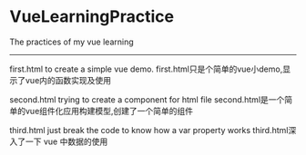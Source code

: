 # VueLearningPractice
 The practices of my vue learning

 ------------------------------
 first.html to create a simple vue demo.
 first.html只是个简单的vue小demo,显示了vue内的函数实现及使用

 second.html trying to create a component for html file
 second.html是一个简单的vue组件化应用构建模型,创建了一个简单的组件

 third.html just break the code to know how a var property works
 third.html深入了一下 vue 中数据的使用
